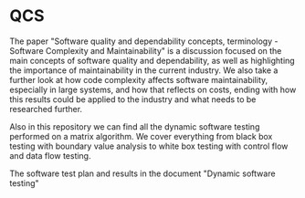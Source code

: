 # QCS

The paper "Software quality and dependability concepts, terminology - Software Complexity and Maintainability" is a discussion focused on the main concepts of software quality and dependability, as well as highlighting the importance of maintainability in the current industry. 
We also take a further look at how code complexity affects software maintainability, especially in large systems, and how that reflects on costs, ending with how this results could be applied to the industry and what needs to be researched further.

Also in this repository we can find all the dynamic software testing performed on a matrix algorithm. We cover everything from black box testing with boundary value analysis to white box testing with control flow and data flow testing. 

The software test plan and results in the document "Dynamic software testing"
